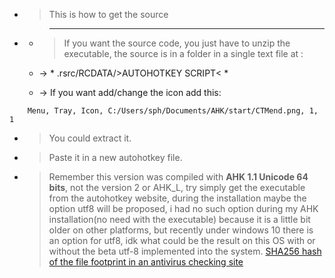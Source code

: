 - > This is how to get the source
- >- ---
   + > If you want the source code, you just have to unzip the executable, the source is in a folder in a single text file at : 

   + -> * .rsrc/RCDATA/>AUTOHOTKEY SCRIPT< *

   + -> If you want add/change the icon add this:

    
```autohotkey
    Menu, Tray, Icon, C:/Users/sph/Documents/AHK/start/CTMend.png, 1, 1
```

 + > You could extract it.
 + > Paste it in a new autohotkey file.
 + > Remember this version was compiled with **AHK 1.1 Unicode 64 bits**, not the version 2 or AHK_L, try simply get the
     executable from the autohotkey website, during the installation maybe the option utf8 will be proposed,
     i had no such option during my AHK installation(no need with the executable) because it is a little bit
     older on other platforms, but recently under windows 10 there is an option for utf8, idk what could be the
     result on this OS with or without the beta utf-8 implemented into the system.
     [SHA256 hash of the file footprint in an antivirus checking site](https://www.virustotal.com/gui/file/4cb9e054a0aa65677ca55179fd65dc5f02c8d50f495ddbd71b8878e2163d07d7)
